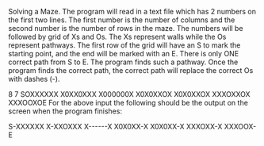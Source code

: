 Solving a Maze. The program will read in a text file which has 2 numbers on 
the first two lines. The first number is the number of columns and the 
second number is the number of rows in the maze. The numbers will be 
followed by grid of Xs and Os. The Xs represent walls while the Os 
represent pathways. The first row of the grid will have an S to mark the 
starting point, and the end will be marked with an E. There is only ONE 
correct path from S to E. The program finds such a pathway. Once the 
program finds the correct path, the correct path will replace the
correct Os with dashes (-).

  8
  7
  SOXXXXXX 
  X0XX0XXX 
  X000000X 
  X0X0XXOX 
  X0X0XXOX 
  XXXOXXOX 
  XXXOOXOE
  For the above input the following should be the output on the screen when 
  the program finishes:

  S-XXXXXX 
  X-XXOXXX 
  X------X 
  X0X0XX-X 
  X0X0XX-X 
  XXXOXX-X 
  XXXOOX-E

